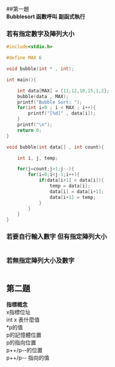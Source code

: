 ##第一題  
**Bubblesort 函數呼叫 副函式執行**

### 若有指定數字及陣列大小
```c
#include<stdio.h>

#define MAX 6

void bubble(int * , int);

int main(){

    int data[MAX] = {11,12,10,15,1,2};
    bubble(data , MAX);
    printf("Bubble Sort: ");
    for(int i=0 ; i < MAX ; i++){
        printf("[%d]" , data[i]);
    }
    printf("\n");
    return 0;
}

void bubble(int data[] , int count){

    int i, j, temp;

    for(j=count;j>1;j--){
        for(i=0;i<j-1;i++){
            if(data[i+1] < data[i]){
                temp = data[i];
                data[i] = data[i+1];
                data[i+1] = temp;
            }
        }
    }
}
```
### 若要自行輸入數字 但有指定陣列大小

```c

```

### 若無指定陣列大小及數字

```c

```

## 第二題 
**指標概念**  
x指標位址   
int x 表什麼值      
*p的值    
p的記憶體位置    
p的指向位置    
p++/p--的位置    
p++/p-- 指向的值    



